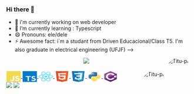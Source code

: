 ### Hi there 👋

- 🔭 i'm currently working on web developer
- 🌱 I’m currently learning : Typescript
- 😄 Pronouns: ele/dele
- ⚡ Awesome fact: i´m a studant from Driven Educacional/Class T5. I'm also graduate in electrical engineering (UFJF)
-->
<div align="center">
  <a href="https://github.com/titular33">
  <img height="180em" src="https://github-readme-stats.vercel.app/api?username=titular33&show_icons=true&theme=dracula&include_all_commits=true&count_private=true"/>
 <img align="right" alt="Titu-pic" height="180" src="https://github-readme-stats.vercel.app/api/top-langs/?username=titular33&layout=compact&langs_count=7&theme=dracula" style="border-radius:50px;" >
</div>
<div style="display: inline_block"><br>
  <img align="center" alt="Titu-Js" height="30" width="40" src="https://raw.githubusercontent.com/devicons/devicon/master/icons/javascript/javascript-plain.svg">
  <img align="center" alt="Titu-Ts" height="30" width="40" src="https://raw.githubusercontent.com/devicons/devicon/master/icons/typescript/typescript-plain.svg">
  <img align="center" alt="Titu-React" height="30" width="40" src="https://raw.githubusercontent.com/devicons/devicon/master/icons/react/react-original.svg">
  <img align="center" alt="Titu-HTML" height="30" width="40" src="https://raw.githubusercontent.com/devicons/devicon/master/icons/html5/html5-original.svg">
  <img align="center" alt="Titu-CSS" height="30" width="40" src="https://raw.githubusercontent.com/devicons/devicon/master/icons/css3/css3-original.svg">
  <img align="center" alt="Titu-Python" height="30" width="40" src="https://raw.githubusercontent.com/devicons/devicon/master/icons/python/python-original.svg">
  <img align="center" alt="Titu-Csharp" height="30" width="40" src="https://raw.githubusercontent.com/devicons/devicon/master/icons/csharp/csharp-original.svg">
  <img align="right" alt="Titu-pic" height="150" style="border-radius:50px;" src="https://media.giphy.com/media/dWesBcTLavkZuG35MI/giphy.gif">
<div>  
  <a href = "mailto:amorim.pedro@engenharia.ufjf.br"><img src="https://img.shields.io/badge/-Gmail-%23333?style=for-the-badge&logo=gmail&logoColor=white" target="_blank"></a>
  <a href="https://www.linkedin.com/in/pedro-henrique-da-silva-amorim-428315169/" target="_blank"><img src="https://img.shields.io/badge/-LinkedIn-%230077B5?style=for-the-badge&logo=linkedin&logoColor=white" target="_blank"></a> 
  </div>
